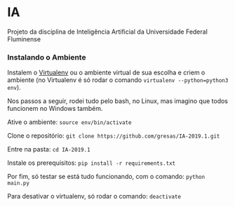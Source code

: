 # IA

Projeto da disciplina de Inteligência Artificial da Universidade Federal Fluminense

### Instalando o Ambiente

Instalem o [Virtualenv](https://pythonacademy.com.br/blog/python-e-virtualenv-como-programar-em-ambientes-virtuais "Virtualenv") ou o ambiente virtual de sua escolha e criem o ambiente (no Virtualenv é só rodar o comando ```virtualenv --python=python3 env```).

Nos passos a seguir, rodei tudo pelo bash, no Linux, mas imagino que todos funcionem no Windows também.

Ative o ambiente:
```source env/bin/activate```

Clone o repositório:
```git clone https://github.com/gresas/IA-2019.1.git```

Entre na pasta:
```cd IA-2019.1```

Instale os prerequisitos:
```pip install -r requirements.txt```

Por fim, só testar se está tudo funcionando, com o comando:
```python main.py```

Para desativar o virtualenv, só rodar o comando:
```deactivate```
